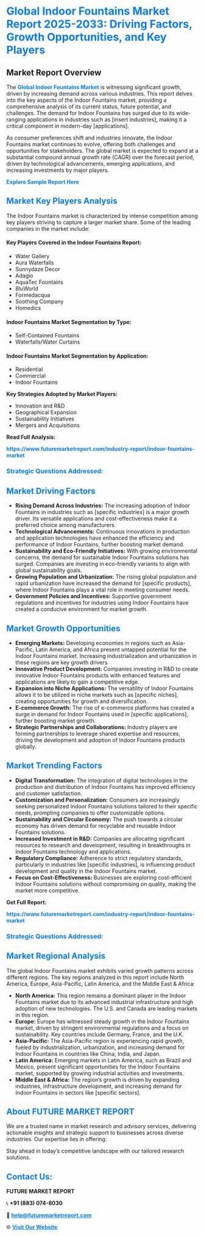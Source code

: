 <h1 style="color: #007BFF;">Global Indoor Fountains Market Report 2025-2033: Driving Factors, Growth Opportunities, and Key Players</h1>

<section id="overview">
<h2>Market Report Overview</h2>
<p>The <a href="https://www.futuremarketreport.com/industry-report/indoor-fountains-market" style="color: #007BFF; text-decoration: none;"><strong>Global Indoor Fountains Market</strong></a> is witnessing significant growth, driven by increasing demand across various industries. This report delves into the key aspects of the Indoor Fountains market, providing a comprehensive analysis of its current status, future potential, and challenges. The demand for Indoor Fountains has surged due to its wide-ranging applications in industries such as [insert industries], making it a critical component in modern-day [applications].</p>
<p>As consumer preferences shift and industries innovate, the Indoor Fountains market continues to evolve, offering both challenges and opportunities for stakeholders. The global market is expected to expand at a substantial compound annual growth rate (CAGR) over the forecast period, driven by technological advancements, emerging applications, and increasing investments by major players.</p>
</section>

<section id="overview">
<p><a href="https://www.futuremarketreport.com/request-sample/reportId=111093" style="color: #007BFF; text-decoration: none;"><strong>Explore Sample Report Here</strong></a></p>
</section>

<section id="key-players">
<h2 style="color: #007BFF;">Market Key Players Analysis</h2>
<p>The Indoor Fountains market is characterized by intense competition among key players striving to capture a larger market share. Some of the leading companies in the market include:</p>
<h4>Key Players Covered in the Indoor Fountains Report:</h4>
<ul><li>Water Gallery</li><li>Aura Waterfalls</li><li>Sunnydaze Decor</li><li>Adagio</li><li>AquaTec Fountains</li><li>BluWorld</li><li>Formedacqua</li><li>Soothing Company</li><li>Homedics</li></ul>
<h4>Indoor Fountains Market Segmentation by Type:</h4>
<ul><li>Self-Contained Fountains</li><li>Waterfalls/Water Curtains</li></ul>

<h4>Indoor Fountains Market Segmentation by Application:</h4>
<ul><li>Residential</li><li>Commercial</li><li>Indoor Fountains</li></ul>
<p><strong>Key Strategies Adopted by Market Players:</strong></p>
<ul>
<li>Innovation and R&D</li>
<li>Geographical Expansion</li>
<li>Sustainability Initiatives</li>
<li>Mergers and Acquisitions</li>
</ul>
</section>

<section>
<p><strong>Read Full Analysis: </strong></p><a href="https://www.futuremarketreport.com/industry-report/indoor-fountains-market" style="color: #007BFF; text-decoration: none;"><strong>https://www.futuremarketreport.com/industry-report/indoor-fountains-market</strong></a>
<h3 style="color: #007BFF;">Strategic Questions Addressed:</h3>
</section>

<section id="driving-factors">
<h2 style="color: #007BFF;">Market Driving Factors</h2>
<ul>
<li><strong>Rising Demand Across Industries:</strong> The increasing adoption of Indoor Fountains in industries such as [specific industries] is a major growth driver. Its versatile applications and cost-effectiveness make it a preferred choice among manufacturers.</li>
<li><strong>Technological Advancements:</strong> Continuous innovations in production and application technologies have enhanced the efficiency and performance of Indoor Fountains, further boosting market demand.</li>
<li><strong>Sustainability and Eco-Friendly Initiatives:</strong> With growing environmental concerns, the demand for sustainable Indoor Fountains solutions has surged. Companies are investing in eco-friendly variants to align with global sustainability goals.</li>
<li><strong>Growing Population and Urbanization:</strong> The rising global population and rapid urbanization have increased the demand for [specific products], where Indoor Fountains plays a vital role in meeting consumer needs.</li>
<li><strong>Government Policies and Incentives:</strong> Supportive government regulations and incentives for industries using Indoor Fountains have created a conducive environment for market growth.</li>
</ul>
</section>

<section id="growth-opportunities">
<h2 style="color: #007BFF;">Market Growth Opportunities</h2>
<ul>
<li><strong>Emerging Markets:</strong> Developing economies in regions such as Asia-Pacific, Latin America, and Africa present untapped potential for the Indoor Fountains market. Increasing industrialization and urbanization in these regions are key growth drivers.</li>
<li><strong>Innovative Product Development:</strong> Companies investing in R&D to create innovative Indoor Fountains products with enhanced features and applications are likely to gain a competitive edge.</li>
<li><strong>Expansion into Niche Applications:</strong> The versatility of Indoor Fountains allows it to be utilized in niche markets such as [specific niches], creating opportunities for growth and diversification.</li>
<li><strong>E-commerce Growth:</strong> The rise of e-commerce platforms has created a surge in demand for Indoor Fountains used in [specific applications], further boosting market growth.</li>
<li><strong>Strategic Partnerships and Collaborations:</strong> Industry players are forming partnerships to leverage shared expertise and resources, driving the development and adoption of Indoor Fountains products globally.</li>
</ul>
</section>

<section id="trending-factors">
<h2 style="color: #007BFF;">Market Trending Factors</h2>
<ul>
<li><strong>Digital Transformation:</strong> The integration of digital technologies in the production and distribution of Indoor Fountains has improved efficiency and customer satisfaction.</li>
<li><strong>Customization and Personalization:</strong> Consumers are increasingly seeking personalized Indoor Fountains solutions tailored to their specific needs, prompting companies to offer customizable options.</li>
<li><strong>Sustainability and Circular Economy:</strong> The push towards a circular economy has driven demand for recyclable and reusable Indoor Fountains solutions.</li>
<li><strong>Increased Investment in R&D:</strong> Companies are allocating significant resources to research and development, resulting in breakthroughs in Indoor Fountains technology and applications.</li>
<li><strong>Regulatory Compliance:</strong> Adherence to strict regulatory standards, particularly in industries like [specific industries], is influencing product development and quality in the Indoor Fountains market.</li>
<li><strong>Focus on Cost-Effectiveness:</strong> Businesses are exploring cost-efficient Indoor Fountains solutions without compromising on quality, making the market more competitive.</li>
</ul>
</section>

<section>
<p><strong>Get Full Report: </strong></p><a href="https://www.futuremarketreport.com/industry-report/indoor-fountains-market" style="color: #007BFF; text-decoration: none;"><strong>https://www.futuremarketreport.com/industry-report/indoor-fountains-market</strong></a>
<h3 style="color: #007BFF;">Strategic Questions Addressed:</h3>
</section>


<section id="regional-analysis">
<h2 style="color: #007BFF;">Market Regional Analysis</h2>
<p>The global Indoor Fountains market exhibits varied growth patterns across different regions. The key regions analyzed in this report include North America, Europe, Asia-Pacific, Latin America, and the Middle East & Africa:</p>
<ul>
<li><strong>North America:</strong> This region remains a dominant player in the Indoor Fountains market due to its advanced industrial infrastructure and high adoption of new technologies. The U.S. and Canada are leading markets in this region.</li>
<li><strong>Europe:</strong> Europe has witnessed steady growth in the Indoor Fountains market, driven by stringent environmental regulations and a focus on sustainability. Key countries include Germany, France, and the U.K.</li>
<li><strong>Asia-Pacific:</strong> The Asia-Pacific region is experiencing rapid growth, fueled by industrialization, urbanization, and increasing demand for Indoor Fountains in countries like China, India, and Japan.</li>
<li><strong>Latin America:</strong> Emerging markets in Latin America, such as Brazil and Mexico, present significant opportunities for the Indoor Fountains market, supported by growing industrial activities and investments.</li>
<li><strong>Middle East & Africa:</strong> The region’s growth is driven by expanding industries, infrastructure development, and increasing demand for Indoor Fountains in sectors like [specific sectors].</li>
</ul>
</section>

<footer>
<h2 style="color: #007BFF;">About FUTURE MARKET REPORT</h2>
<p>We are a trusted name in market research and advisory services, delivering actionable insights and strategic support to businesses across diverse industries. Our expertise lies in offering:</p>

<p>Stay ahead in today’s competitive landscape with our tailored research solutions.</p>

<h2 style="color: #007BFF;">Contact Us:</h2>
<p><strong>FUTURE MARKET REPORT</strong></p>
<p>📞 <strong>+91 (883) 074-8030</strong></p>
<p>📧 <strong><a href="mailto:help@futuremarketreport.com" style="color: #007BFF;">help@futuremarketreport.com</a></strong></p>
<p>🌐 <strong><a href="https://www.futuremarketreport.com/" style="color: #007BFF;">Visit Our Website</a></strong></p>
</footer>